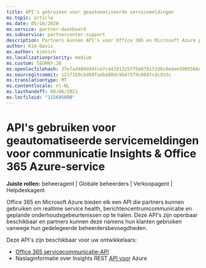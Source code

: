 ```yaml
---
title: API's gebruiken voor geautomatiseerde servicemeldingen
ms.topic: article
ms.date: 05/18/2020
ms.service: partner-dashboard
ms.subservice: partnercenter-support
description: Partners kunnen API's voor Office 365 en Microsoft Azure partners gebruiken voor realtime service health, berichtencentrumcommunicatie en geplande onderhoudsgebeurtenissen.
author: Kim-Davis
ms.author: kimnich
ms.localizationpriority: medium
ms.custom: SEOMAY.20
ms.openlocfilehash: 37e7a4489dd4fce7c44191325f75b0791f2d6c8edee5985566c8108c8cd4c98a
ms.sourcegitcommit: 121f1b9cbd88faeba60dc9b475f9c0647cdc933c
ms.translationtype: MT
ms.contentlocale: nl-NL
ms.lasthandoff: 08/06/2021
ms.locfileid: "115695098"
---
```

# <a name="use-apis-for-automated-service-notifications-for-azure-insights--office-365-service-communications"></a>API's gebruiken voor geautomatiseerde servicemeldingen voor communicatie Insights & Office 365 Azure-service

**Juiste rollen:** beheeragent | Globale beheerders | Verkoopagent | Helpdeskagent

Office 365 en Microsoft Azure bieden elk een API die partners kunnen gebruiken om realtime service health, berichtencentrumcommunicatie en geplande onderhoudsgebeurtenissen op te halen. Deze API's zijn openbaar beschikbaar en partners kunnen deze namens hun klanten gebruiken vanwege hun gedelegeerde beheerdersbevoegdheden.

Deze API's zijn beschikbaar voor uw ontwikkelaars:

- [Office 365 servicecommunicatie-API](/office/office-365-management-api/office-365-service-communications-api-reference)
- Naslaginformatie over Insights REST [API voor](/rest/api/monitor/) Azure
